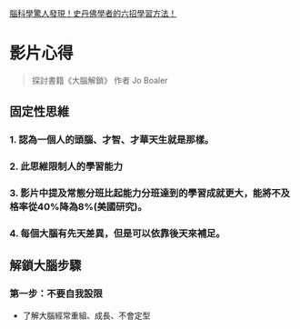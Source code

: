 [腦科學驚人發現！史丹佛學者的六招學習方法！](https://www.youtube.com/watch?v=DgbSc6Ys710&ab_channel=%E8%B6%85%E7%B4%9A%E6%AD%AASuperY)

# 影片心得

> 探討書籍《大腦解鎖》 作者 Jo Boaler

## 固定性思維
### 1. 認為一個人的頭腦、才智、才華天生就是那樣。
### 2. 此思維限制人的學習能力
### 3. 影片中提及常態分班比起能力分班達到的學習成就更大，能將不及格率從40%降為8%(美國研究)。
### 4. 每個大腦有先天差異，但是可以依靠後天來補足。

## 解鎖大腦步驟

### 第一步：不要自我設限
  - 了解大腦經常重組、成長、不會定型
